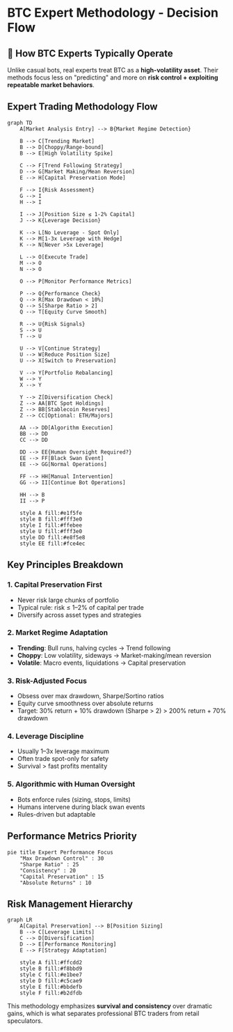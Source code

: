 # BTC Expert Methodology - Decision Flow

## 🔑 How BTC Experts Typically Operate

Unlike casual bots, real experts treat BTC as a **high-volatility asset**. Their methods focus less on "predicting" and more on **risk control + exploiting repeatable market behaviors**.

## Expert Trading Methodology Flow

```mermaid
graph TD
    A[Market Analysis Entry] --> B{Market Regime Detection}
    
    B --> C[Trending Market]
    B --> D[Choppy/Range-bound]
    B --> E[High Volatility Spike]
    
    C --> F[Trend Following Strategy]
    D --> G[Market Making/Mean Reversion]
    E --> H[Capital Preservation Mode]
    
    F --> I{Risk Assessment}
    G --> I
    H --> I
    
    I --> J[Position Size ≤ 1-2% Capital]
    J --> K{Leverage Decision}
    
    K --> L[No Leverage - Spot Only]
    K --> M[1-3x Leverage with Hedge]
    K --> N[Never >5x Leverage]
    
    L --> O[Execute Trade]
    M --> O
    N --> O
    
    O --> P[Monitor Performance Metrics]
    
    P --> Q{Performance Check}
    Q --> R[Max Drawdown < 10%]
    Q --> S[Sharpe Ratio > 2]
    Q --> T[Equity Curve Smooth]
    
    R --> U{Risk Signals}
    S --> U
    T --> U
    
    U --> V[Continue Strategy]
    U --> W[Reduce Position Size]
    U --> X[Switch to Preservation]
    
    V --> Y[Portfolio Rebalancing]
    W --> Y
    X --> Y
    
    Y --> Z[Diversification Check]
    Z --> AA[BTC Spot Holdings]
    Z --> BB[Stablecoin Reserves]
    Z --> CC[Optional: ETH/Majors]
    
    AA --> DD[Algorithm Execution]
    BB --> DD
    CC --> DD
    
    DD --> EE{Human Oversight Required?}
    EE --> FF[Black Swan Event]
    EE --> GG[Normal Operations]
    
    FF --> HH[Manual Intervention]
    GG --> II[Continue Bot Operations]
    
    HH --> B
    II --> P
    
    style A fill:#e1f5fe
    style B fill:#fff3e0
    style I fill:#ffebee
    style U fill:#fff3e0
    style DD fill:#e8f5e8
    style EE fill:#fce4ec
```

## Key Principles Breakdown

### 1. **Capital Preservation First**
- Never risk large chunks of portfolio
- Typical rule: risk ≤ 1–2% of capital per trade
- Diversify across asset types and strategies

### 2. **Market Regime Adaptation**
- **Trending**: Bull runs, halving cycles → Trend following
- **Choppy**: Low volatility, sideways → Market-making/mean reversion  
- **Volatile**: Macro events, liquidations → Capital preservation

### 3. **Risk-Adjusted Focus**
- Obsess over max drawdown, Sharpe/Sortino ratios
- Equity curve smoothness over absolute returns
- Target: 30% return + 10% drawdown (Sharpe > 2) > 200% return + 70% drawdown

### 4. **Leverage Discipline**
- Usually 1–3x leverage maximum
- Often trade spot-only for safety
- Survival > fast profits mentality

### 5. **Algorithmic with Human Oversight**
- Bots enforce rules (sizing, stops, limits)
- Humans intervene during black swan events
- Rules-driven but adaptable

## Performance Metrics Priority

```mermaid
pie title Expert Performance Focus
    "Max Drawdown Control" : 30
    "Sharpe Ratio" : 25
    "Consistency" : 20
    "Capital Preservation" : 15
    "Absolute Returns" : 10
```

## Risk Management Hierarchy

```mermaid
graph LR
    A[Capital Preservation] --> B[Position Sizing]
    B --> C[Leverage Limits]
    C --> D[Diversification]
    D --> E[Performance Monitoring]
    E --> F[Strategy Adaptation]
    
    style A fill:#ffcdd2
    style B fill:#f8bbd9
    style C fill:#e1bee7
    style D fill:#c5cae9
    style E fill:#bbdefb
    style F fill:#b2dfdb
```

This methodology emphasizes **survival and consistency** over dramatic gains, which is what separates professional BTC traders from retail speculators.